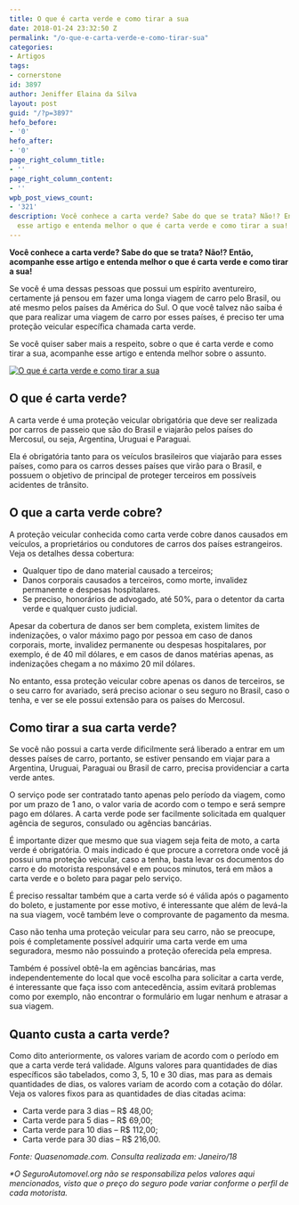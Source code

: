```yaml
---
title: O que é carta verde e como tirar a sua
date: 2018-01-24 23:32:50 Z
permalink: "/o-que-e-carta-verde-e-como-tirar-sua"
categories:
- Artigos
tags:
- cornerstone
id: 3897
author: Jeniffer Elaina da Silva
layout: post
guid: "/?p=3897"
hefo_before:
- '0'
hefo_after:
- '0'
page_right_column_title:
- ''
page_right_column_content:
- ''
wpb_post_views_count:
- '321'
description: Você conhece a carta verde? Sabe do que se trata? Não!? Então, acompanhe
  esse artigo e entenda melhor o que é carta verde e como tirar a sua!
---
```


**Você conhece a carta verde? Sabe do que se trata? Não!? Então, acompanhe esse artigo e entenda melhor o que é carta verde e como tirar a sua!**

Se você é uma dessas pessoas que possui um espírito aventureiro, certamente já pensou em fazer uma longa viagem de carro pelo Brasil, ou até mesmo pelos países da América do Sul. O que você talvez não saiba é que para realizar uma viagem de carro por esses países, é preciso ter uma proteção veicular específica chamada carta verde.

Se você quiser saber mais a respeito, sobre o que é carta verde e como tirar a sua, acompanhe esse artigo e entenda melhor sobre o assunto.

[<img class="aligncenter wp-image-3898 size-full" title="O que é carta verde e como tirar a sua" src="/wp-content/uploads/2018/01/o-que-e-carta-verde-e-como-tirar-a-sua.jpg" alt="O que é carta verde e como tirar a sua" width="504" height="356" srcset="/wp-content/uploads/2018/01/o-que-e-carta-verde-e-como-tirar-a-sua.jpg 504w, /wp-content/uploads/2018/01/o-que-e-carta-verde-e-como-tirar-a-sua-250x177.jpg 250w, /wp-content/uploads/2018/01/o-que-e-carta-verde-e-como-tirar-a-sua-120x85.jpg 120w" sizes="(max-width: 504px) 100vw, 504px" />](/wp-content/uploads/2018/01/o-que-e-carta-verde-e-como-tirar-a-sua.jpg)

## O que é carta verde?

A carta verde é uma proteção veicular obrigatória que deve ser realizada por carros de passeio que são do Brasil e viajarão pelos países do Mercosul, ou seja, Argentina, Uruguai e Paraguai.

Ela é obrigatória tanto para os veículos brasileiros que viajarão para esses países, como para os carros desses países que virão para o Brasil, e possuem o objetivo de principal de proteger terceiros em possíveis acidentes de trânsito.

## **O que a carta verde cobre?**

A proteção veicular conhecida como carta verde cobre danos causados em veículos, a proprietários ou condutores de carros dos países estrangeiros. Veja os detalhes dessa cobertura:

  * Qualquer tipo de dano material causado a terceiros;
  * Danos corporais causados a terceiros, como morte, invalidez permanente e despesas hospitalares.
  * Se preciso, honorários de advogado, até 50%, para o detentor da carta verde e qualquer custo judicial.

Apesar da cobertura de danos ser bem completa, existem limites de indenizações, o valor máximo pago por pessoa em caso de danos corporais, morte, invalidez permanente ou despesas hospitalares, por exemplo, é de 40 mil dólares, e em casos de danos matérias apenas, as indenizações chegam a no máximo 20 mil dólares.

No entanto, essa proteção veicular cobre apenas os danos de terceiros, se o seu carro for avariado, será preciso acionar o seu seguro no Brasil, caso o tenha, e ver se ele possui extensão para os países do Mercosul.

## Como tirar a sua carta verde?

Se você não possui a carta verde dificilmente será liberado a entrar em um desses países de carro, portanto, se estiver pensando em viajar para a Argentina, Uruguai, Paraguai ou Brasil de carro, precisa providenciar a carta verde antes.

O serviço pode ser contratado tanto apenas pelo período da viagem, como por um prazo de 1 ano, o valor varia de acordo com o tempo e será sempre pago em dólares. A carta verde pode ser facilmente solicitada em qualquer agência de seguros, consulado ou agências bancárias.

É importante dizer que mesmo que sua viagem seja feita de moto, a carta verde é obrigatória. O mais indicado é que procure a corretora onde você já possui uma proteção veicular, caso a tenha, basta levar os documentos do carro e do motorista responsável e em poucos minutos, terá em mãos a carta verde e o boleto para pagar pelo serviço.

É preciso ressaltar também que a carta verde só é válida após o pagamento do boleto, e justamente por esse motivo, é interessante que além de levá-la na sua viagem, você também leve o comprovante de pagamento da mesma.

Caso não tenha uma proteção veicular para seu carro, não se preocupe, pois é completamente possível adquirir uma carta verde em uma seguradora, mesmo não possuindo a proteção oferecida pela empresa.

Também é possível obtê-la em agências bancárias, mas independentemente do local que você escolha para solicitar a carta verde, é interessante que faça isso com antecedência, assim evitará problemas como por exemplo, não encontrar o formulário em lugar nenhum e atrasar a sua viagem.

## Quanto custa a carta verde?

Como dito anteriormente, os valores variam de acordo com o período em que a carta verde terá validade. Alguns valores para quantidades de dias específicos são tabelados, como 3, 5, 10 e 30 dias, mas para as demais quantidades de dias, os valores variam de acordo com a cotação do dólar. Veja os valores fixos para as quantidades de dias citadas acima:

  * Carta verde para 3 dias – R$ 48,00;
  * Carta verde para 5 dias – R$ 69,00;
  * Carta verde para 10 dias – R$ 112,00;
  * Carta verde para 30 dias – R$ 216,00.

_Fonte: Quasenomade.com. Consulta realizada em: Janeiro/18_

_*O SeguroAutomovel.org não se responsabiliza pelos valores aqui mencionados, visto que o preço do seguro pode variar conforme o perfil de cada motorista._